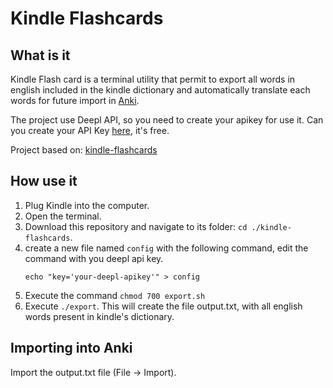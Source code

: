 # Kindle Flashcards

## What is it

Kindle Flash card is a terminal utility that permit to export all words in english included in the kindle dictionary and automatically translate each words for future import in [Anki](https://apps.ankiweb.net/).

The project use Deepl API, so you need to create your apikey for use it. Can you create your API Key [here](https://www.deepl.com/pro-checkout/account?productId=1200&yearly=false&trial=false), it's free.

Project based on: [kindle-flashcards](https://github.com/katspaugh/kindle-flashcards)

## How use it

 1. Plug Kindle into the computer.
 2. Open the terminal.
 3. Download this repository and navigate to its folder: `cd ./kindle-flashcards`.
 4. create a new file named `config` with the following command, edit the command with you deepl api key.
    ```
    echo "key='your-deepl-apikey'" > config
    ```
 5. Execute the command `chmod 700 export.sh`
 6. Execute `./export`. This will create the file output.txt, with all english words present in kindle's dictionary.


## Importing into Anki
 Import the output.txt file (File -> Import).
